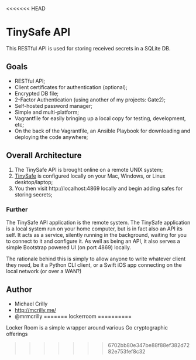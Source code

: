 <<<<<<< HEAD
# TinySafe API

This RESTful API is used for storing received secrets in a SQLite DB.

## Goals

- RESTful API;
- Client certificates for authentication (optional);
- Encrypted DB file;
- 2-Factor Authentication (using another of my projects: Gate2);
- Self-hosted password manager;
- Simple and multi-platform;
- Vagrantfile for easily bringing up a local copy for testing, development, etc;
- On the back of the Vagrantfile, an Ansible Playbook for downloading and deploying the code anywhere;

## Overall Architecture

1. The TinySafe API is brought online on a remote UNIX system;
1. [TinySafe]() is configured locally on your Mac, Windows, or Linux desktop/laptop;
1. You then visit http://localhost:4869 locally and begin adding safes for storing secrets;

### Further

The TinySafe API application is the remote system. The TinySafe application is a local system run on your home computer, but is in fact also an API its self. It acts as a service, silently running in the background, waiting for you to connect to it and configure it. As well as being an API, it also serves a simple Bootstrap powered UI (on port 4869) locally.

The rationale behind this is simply to allow anyone to write whatever client they need, be it a Python CLI client, or a Swift iOS app connecting on the local network (or over a WAN?)

## Author

- Michael Crilly
- http://mcrilly.me/
- @mrmcrilly
=======
lockerroom
==========

Locker Room is a simple wrapper around various Go cryptographic offerings
>>>>>>> 6702bb80e347be88f88ef382d7282e753fef8c32
